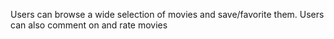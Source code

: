 Users can browse a wide selection of movies and save/favorite them. Users can also comment on and rate movies